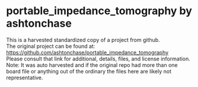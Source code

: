
# portable_impedance_tomography by ashtonchase  
This is a harvested standardized copy of a project from github.  
The original project can be found at:  
https://github.com/ashtonchase/portable_impedance_tomography  
Please consult that link for additional, details, files, and license information.  
Note: It was auto harvested and if the original repo had more than one board file or anything out of the ordinary the files here are likely not representative.  
    